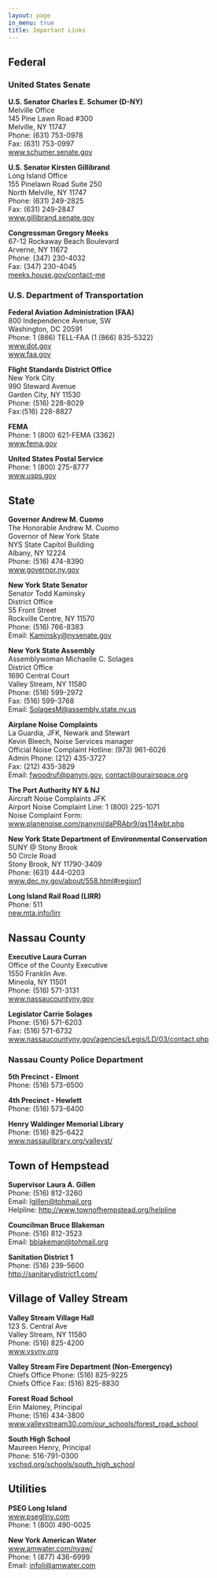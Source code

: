 ```yaml
---
layout: page
in_menu: true
title: Important Links
---
```


## Federal

### United States Senate

<p class="box"><strong>U.S. Senator Charles E. Schumer (D-NY)</strong><br/>
Melville Office<br/>
145 Pine Lawn Road #300<br/>
Melville, NY 11747<br/>
Phone: (631) 753-0978<br/>
Fax: (631) 753-0997<br/>
<a href="http://www.schumer.senate.gov">www.schumer.senate.gov</a></p>

<p class="box"><strong>U.S. Senator Kirsten Gillibrand</strong><br/>
Long Island Office<br/>
155 Pinelawn Road Suite 250<br/>
North Melville, NY 11747<br/>
Phone: (631) 249-2825<br/>
Fax: (631) 249-2847<br/>
<a href="http://www.gillibrand.senate.gov">www.gillibrand.senate.gov</a></p>

<p class="box"><strong>Congressman Gregory Meeks</strong><br/>
67-12 Rockaway Beach Boulevard<br/>
Arverne, NY 11672<br/>
Phone: (347) 230-4032<br/>
Fax: (347) 230-4045<br/>
<a href="https://meeks.house.gov/contact-me">meeks.house.gov/contact-me</a></p>

### U.S. Department of Transportation

<p class="box"><strong>Federal Aviation Administration (FAA)</strong><br/>
800 Independence Avenue, SW<br/>
Washington, DC 20591<br/>
Phone: 1 (866) TELL-FAA (1 (866) 835-5322)<br/>
<a href="http://www.dot.gov">www.dot.gov</a><br/>
<a href="http://www.faa.gov">www.faa.gov</a></p>

<p class="box"><strong>Flight Standards District Office</strong><br/>
New York City<br/>
990 Steward Avenue<br/>
Garden City, NY 11530<br/>
Phone: (516) 228-8029<br/>
Fax:(516) 228-8827</p>

<p class="box"><strong>FEMA</strong><br/>
Phone: 1 (800) 621-FEMA (3362)<br/>
<a href="http://www.fema.gov">www.fema.gov</a></p>

<p class="box"><strong>United States Postal Service</strong><br/>
Phone: 1 (800) 275-8777<br/>
<a href="http://www.usps.gov">www.usps.gov</a></p>

## State

<p class="box"><strong>Governor Andrew M. Cuomo</strong><br/>
The Honorable Andrew M. Cuomo<br/>
Governor of New York State<br/>
NYS State Capitol Building<br/>
Albany, NY 12224<br/>
Phone: (516) 474-8390<br/>
<a href="http://www.governor.ny.gov">www.governor.ny.gov</a></p>

<p class="box"><strong>New York State Senator</strong><br/>
Senator Todd Kaminsky<br/>
District Office<br/>
55 Front Street<br/>
Rockville Centre, NY 11570<br/>
Phone: (516) 766-8383<br/>
Email: <a href="mailto:Kaminsky@nysenate.gov">Kaminsky@nysenate.gov</a></p>

<p class="box"><strong>New York State Assembly</strong><br/>
Assemblywoman Michaelle C. Solages<br/>
District Office<br/>
1690 Central Court<br/>
Valley Stream, NY 11580<br/>
Phone: (516) 599-2972<br/>
Fax: (516) 599-3768<br/>
Email: <a href="mailto:SolagesM@assembly.state.ny.us">SolagesM@assembly.state.ny.us</a></p>

<p class="box"><strong>Airplane Noise Complaints</strong><br/>
La Guardia, JFK, Newark and Stewart<br/>
Kevin Bleech, Noise Services manager<br/>
Official Noise Complaint Hotline: (973) 961-6026<br/>
Admin Phone: (212) 435-3727<br/>
Fax: (212) 435-3829<br/>
Email: <a href="mailto:fwoodruf@panynj.gov">fwoodruf@panynj.gov</a>, <a href="mailto:contact@ourairspace.org">contact@ourairspace.org</a></p>

<p class="box"><strong>The Port Authority NY & NJ</strong><br/>
Aircraft Noise Complaints JFK<br/>
Airport Noise Complaint Line: 1 (800) 225-1071<br/>
Noise Complaint Form: <a href=" http://www.planenoise.com/panynj/daPRAbr9/qs114wbt.php">www.planenoise.com/panynj/daPRAbr9/qs114wbt.php</a></p>

<p class="box"><strong>New York State Department of Environmental Conservation</strong><br/>
SUNY @ Stony Brook<br/>
50 Circle Road<br/>
Stony Brook, NY 11790-3409<br/>
Phone: (631) 444-0203<br/>
<a href="http://www.dec.ny.gov/about/558.html#region1">www.dec.ny.gov/about/558.html#region1</a></p>

<p class="box"><strong>Long Island Rail Road (LIRR)</strong><br/>
Phone: 511<br/>
<a href="http://new.mta.info/lirr">new.mta.info/lirr</a></p>

## Nassau County

<p class="box"><strong>Executive Laura Curran</strong><br/>
Office of the County Executive<br/>
1550 Franklin Ave.<br/>
Mineola, NY 11501<br/>
Phone: (516) 571-3131<br/>
<a href="http://www.nassaucountyny.gov">www.nassaucountyny.gov</a></p>

<p class="box"><strong>Legislator Carrie Solages</strong><br/>
Phone: (516) 571-6203<br/>
Fax: (516) 571-6732<br/>
<a href="http://www.nassaucountyny.gov/agencies/Legis/LD/03/contact.php">www.nassaucountyny.gov/agencies/Legis/LD/03/contact.php</a></p>

<h3>Nassau County Police Department</h3>
<p class="box"><strong>5th Precinct - Elmont</strong><br/>
Phone: (516) 573-6500</p>

<p class="box"><strong>4th Precinct - Hewlett</strong><br/>
Phone: (516) 573-6400</p>

<p class="box"><strong>Henry Waldinger Memorial Library</strong><br/>
Phone: (516) 825-6422<br/>
<a href="http://www.nassaulibrary.org/valleyst/">www.nassaulibrary.org/valleyst/</a></p>

## Town of Hempstead

<p class="box"><strong>Supervisor Laura A. Gillen</strong><br/>
Phone: (516) 812-3260<br/>
Email: <a href="mailto:lgillen@tohmail.org">lgillen@tohmail.org</a><br/>
Helpline: <a href="http://townofhempstead.org/helpline">http://www.townofhempstead.org/helpline</a></p>

<p class="box"><strong>Councilman Bruce Blakeman</strong><br/>
Phone: (516) 812-3523<br/>
Email: <a href="mailto:bblakeman@tohmail.org">bblakeman@tohmail.org</a></p>

<p class="box"><strong>Sanitation District 1</strong><br/>
Phone: (516) 239-5600<br/>
<a href="http://sanitarydistrict1.com/">http://sanitarydistrict1.com/</a></p>

## Village of Valley Stream

<p class="box"><strong>Valley Stream Village Hall</strong><br/>
123 S. Central Ave<br/>
Valley Stream, NY 11580<br/>
Phone: (516) 825-4200<br/>
<a href="http://www.vsvny.org">www.vsvny.org</a></p>

<p class="box"><strong>Valley Stream Fire Department (Non-Emergency)</strong><br/>
Chiefs Office Phone: (516) 825-9225<br/>
Chiefs Office Fax: (516) 825-8830</p>

<p class="box"><strong>Forest Road School</strong><br/>
Erin Maloney, Principal<br/>
Phone: (516) 434-3800<br/>
<a href="http://www.valleystream30.com/our_schools/forest_road_school">www.valleystream30.com/our_schools/forest_road_school </a></p>

<p class="box"><strong>South High School</strong><br/>
Maureen Henry, Principal<br/>
Phone: 516-791-0300<br/>
<a href="http://vschsd.org/schools/south_high_school">vschsd.org/schools/south_high_school</a></p>

## Utilities

<p class="box"><strong>PSEG Long Island</strong><br/>
<a href="https://www.psegliny.com">www.psegliny.com</a><br/>
Phone: 1 (800) 490-0025</p>

<p class="box"><strong>New York American Water</strong><br/>
<a href="http://www.amwater.com/nyaw/">www.amwater.com/nyaw/</a><br/>
Phone: 1 (877) 436-6999<br/>
Email: <a href="mailto:infoli@amwater.com">infoli@amwater.com</a></p>
